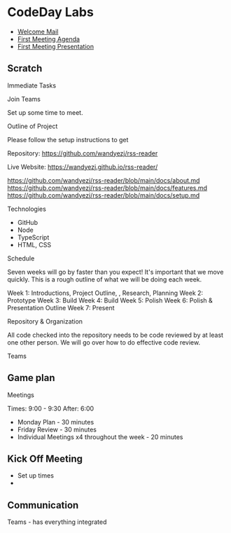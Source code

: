 # CodeDay Labs

- [Welcome Mail](./welcome-mail.md)
- [First Meeting Agenda](./first-meeting-agenda.md)
- [First Meeting Presentation](./first-meeting-presentation.md)


## Scratch

Immediate Tasks

Join Teams

Set up some time to meet.

Outline of Project

Please follow the setup instructions to get

Repository: https://github.com/wandyezj/rss-reader

Live Website: https://wandyezj.github.io/rss-reader/

https://github.com/wandyezj/rss-reader/blob/main/docs/about.md
https://github.com/wandyezj/rss-reader/blob/main/docs/features.md
https://github.com/wandyezj/rss-reader/blob/main/docs/setup.md

Technologies

- GitHub
- Node
- TypeScript
- HTML, CSS

Schedule

Seven weeks will go by faster than you expect! It's important that we move quickly. This is a rough outline of what we will be doing each week.

Week 1: Introductions, Project Outline, , Research, Planning
Week 2: Prototype
Week 3: Build
Week 4: Build
Week 5: Polish
Week 6: Polish & Presentation Outline
Week 7: Present 

Repository & Organization

All code checked into the repository needs to be code reviewed by at least one other person. We will go over how to do effective code review.

Teams


## Game plan


Meetings

Times: 9:00 - 9:30
After: 6:00

- Monday Plan - 30 minutes
- Friday Review - 30 minutes
- Individual Meetings x4 throughout the week - 20 minutes



## Kick Off Meeting

- Set up times
-

## Communication

Teams - has everything integrated

